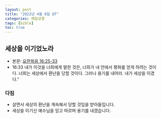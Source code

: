 ```yaml
---
layout: post
title: "2022년 4월 8일 QT"
categories: 매일성경
tags: [bible]
toc: true
---
```


## 세상을 이기었노라
- 본문: [요한복음 16:25-33](https://www.bskorea.or.kr/bible/korbibReadpage.php?version=SAENEW&book=jhn&chap=16&sec=25&cVersion=&fontSize=15px&fontWeight=normal#focus)
- 16:33 내가 이것을 너희에게 말한 것은, 너희가 내 안에서 평화를 얻게 하려는 것이다. 너희는 세상에서 환난을 당할 것이다. 그러나 용기를 내어라. 내가 세상을 이겼다."

### 다짐
- 살면서 세상의 환난을 계속해서 당할 것임을 받아들입니다.
- 세상을 이기신 예수님을 믿고 따르며 용기를 내겠습니다.
